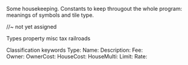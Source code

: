 Some housekeeping. Constants to keep througout the whole program: meanings of symbols and tile type.

//~ not yet assigned

Types
property
misc
tax
railroads

Classification keywords
Type:
Name:
Description:
Fee:       
Owner:
OwnerCost:
HouseCost:
HouseMulti:
Limit:
Rate:

